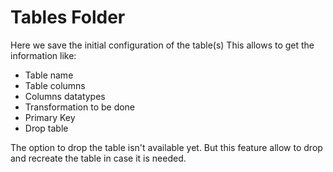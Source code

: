 # Tables Folder

Here we save the initial configuration of the table(s)
This allows to get the information like:
 * Table name
 * Table columns
 * Columns datatypes
 * Transformation to be done
 * Primary Key
 * Drop table

 The option to drop the table isn't available yet. But this feature allow to drop and recreate the table in case it is needed.